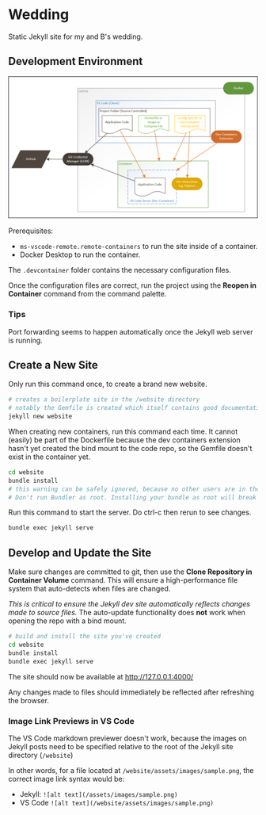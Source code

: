 # Wedding
Static Jekyll site for my and B's wedding.

## Development Environment

![](/docs/dev-containers-arch.png)

Prerequisites:
- `ms-vscode-remote.remote-containers` to run the site inside of a container.
- Docker Desktop to run the container.

The `.devcontainer` folder contains the necessary configuration files.

Once the configuration files are correct, run the project using the **Reopen in Container** command from the command palette.

### Tips

Port forwarding seems to happen automatically once the Jekyll web server is running.

## Create a New Site

Only run this command once, to create a brand new website.
```sh
# creates a boilerplate site in the /website directory
# notably the Gemfile is created which itself contains good documentation
jekyll new website
```

When creating new containers, run this command each time. It cannot (easily) be part of the Dockerfile because the dev containers extension hasn't yet created the bind mount to the code repo, so the Gemfile doesn't exist in the container yet.
```sh
cd website
bundle install
# this warning can be safely ignored, because no other users are in the container
# Don't run Bundler as root. Installing your bundle as root will break this application for all non-root users on this machine.
```

Run this command to start the server. Do ctrl-c then rerun to see changes.
```sh
bundle exec jekyll serve
```

## Develop and Update the Site

Make sure changes are committed to git, then use the **Clone Repository in Container Volume** command. This will ensure a high-performance file system that auto-detects when files are changed.

*This is critical to ensure the Jekyll dev site automatically reflects changes made to source files.* The auto-update functionality does **not** work when opening the repo with a bind mount.

```sh
# build and install the site you've created
cd website
bundle install
bundle exec jekyll serve
```

The site should now be available at http://127.0.0.1:4000/

Any changes made to files should immediately be reflected after refreshing the browser.

### Image Link Previews in VS Code

The VS Code markdown previewer doesn't work, because the images on Jekyll posts need to be specified relative to the root of the Jekyll site directory (`/website`)

In other words, for a file located at `/website/assets/images/sample.png`, the correct image link syntax would be:
- Jekyll: `![alt text](/assets/images/sample.png)`
- VS Code `![alt text](/website/assets/images/sample.png)`
